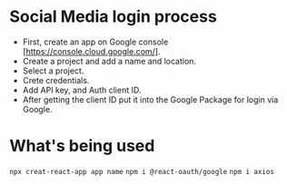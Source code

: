 # Social Media login process

- First, create an app on Google console [https://console.cloud.google.com/].
- Create a project and add a name and location.
- Select a project.
- Crete credentials.
- Add API key, and Auth client ID.
- After getting the client ID put it into the Google Package for login via Google.

# What's being used

`npx creat-react-app app name`
`npm i @react-oauth/google`
`npm i axios`
